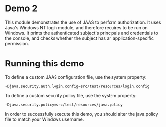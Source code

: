 Demo 2
======

This module demonstrates the use of JAAS to perform authorization. It uses Java's Windows NT login module, and therefore requires to be run on Windows.
It prints the authenticated subject's principals and credentials to the console, and checks whether the subject has an application-specific permission.


Running this demo
=================

To define a custom JAAS configuration file, use the system property:

	-Djava.security.auth.login.config=src/test/resources/login.config

To define a custom security policy file, use the system property:

	-Djava.security.policy=src/test/resources/java.policy


In order to successfully execute this demo, you should alter the java.policy file to match your Windows username.
